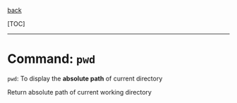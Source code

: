 [back](/ITC-5101_Operating_Systems/index.md)

[TOC]

***

# Command: `pwd`

`pwd`: To display the **absolute path** of current directory

Return absolute path of current working directory